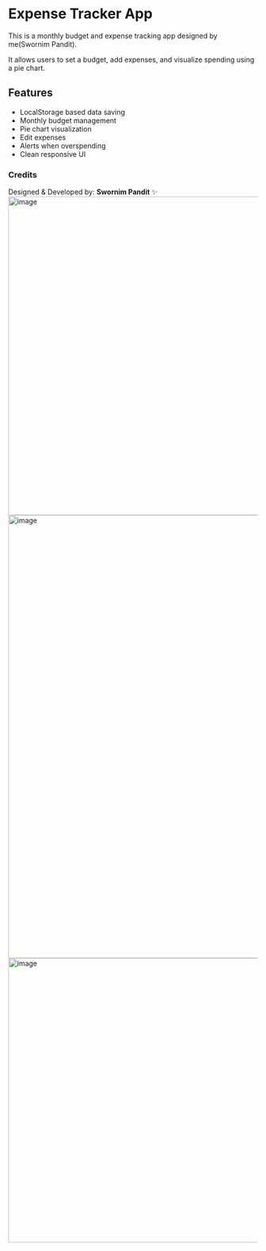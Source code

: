 # Expense Tracker App

This is a monthly budget and expense tracking app designed by me(Swornim Pandit).

It allows users to set a budget, add expenses, and visualize spending using a pie chart.

## Features
- LocalStorage based data saving
- Monthly budget management
- Pie chart visualization
- Edit expenses
- Alerts when overspending
- Clean responsive UI

### Credits
Designed & Developed by: **Swornim Pandit** ✨
<img width="886" height="643" alt="image" src="https://github.com/user-attachments/assets/8319307b-dc06-4748-b9b2-8b8fd1f55c61" />
<img width="1861" height="894" alt="image" src="https://github.com/user-attachments/assets/369f231e-9094-4fc8-a741-1926071c0e7e" />
<img width="1003" height="574" alt="image" src="https://github.com/user-attachments/assets/e4a4b7ef-9964-4b1d-ba14-b74b8266c335" />
